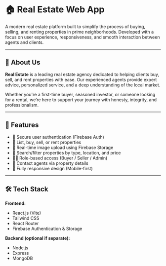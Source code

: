 # 🏠 Real Estate Web App

A modern real estate platform built to simplify the process of buying, selling, and renting properties in prime neighborhoods. Developed with a focus on user experience, responsiveness, and smooth interaction between agents and clients.

---

## 📌 About Us

**Real Estate** is a leading real estate agency dedicated to helping clients buy, sell, and rent properties with ease. Our experienced agents provide expert advice, personalized service, and a deep understanding of the local market.

Whether you're a first-time buyer, seasoned investor, or someone looking for a rental, we’re here to support your journey with honesty, integrity, and professionalism.

---

## 🚀 Features

- 🔐 Secure user authentication (Firebase Auth)
- 🏡 List, buy, sell, or rent properties
- 📸 Real-time image upload using Firebase Storage
- 📍 Search/filter properties by type, location, and price
- 🧑‍💼 Role-based access (Buyer / Seller / Admin)
- 💬 Contact agents via property details
- 📱 Fully responsive design (Mobile-first)

---

## 🛠️ Tech Stack

**Frontend:**
- React.js (Vite)
- Tailwind CSS
- React Router
- Firebase Authentication & Storage

**Backend (optional if separate):**
- Node.js
- Express
- MongoDB

